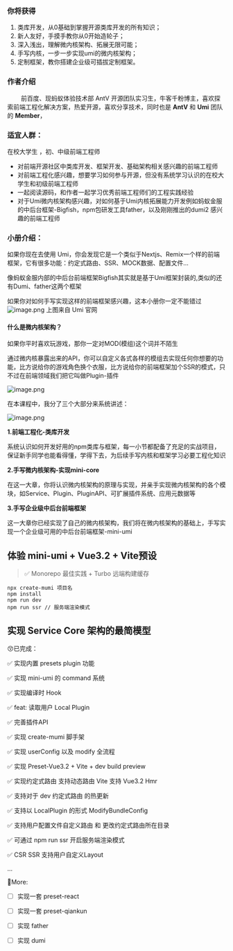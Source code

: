 ### 你将获得

1.  类库开发，从0基础到掌握开源类库开发的所有知识；
1.  新人友好，手摸手教你从0开始造轮子；
1.  深入浅出，理解微内核架构、拓展无限可能；
1.  手写内核，一步一步实现umi的微内核架构；
1.  定制框架，教你搭建企业级可插拔定制框架。

### 作者介绍
&nbsp;&nbsp;&nbsp;&nbsp;&nbsp;&nbsp;&nbsp;&nbsp;前百度、现蚂蚁体验技术部 AntV 开源团队实习生，牛客千粉博主，喜欢探索前端工程化解决方案，热爱开源，喜欢分享技术，同时也是 **AntV** 和 **Umi** 团队的 **Member**，
### 适宜人群：

在校大学生 ，初、中级前端工程师

-   对前端开源社区中类库开发、框架开发、基础架构相关感兴趣的前端工程师
-   对前端工程化感兴趣，想要学习如何参与开源，但没有系统学习认识的在校大学生和初级前端工程师
-   一起阅读源码，和作者一起学习优秀前端工程师们的工程实践经验
-   对于Umi微内核架构感兴趣，对如何基于Umi内核拓展能力开发例如蚂蚁金服的中后台框架-Bigfish，npm包研发工具father，以及刚刚推出的dumi2 感兴趣的前端工程师

### 小册介绍：

如果你现在去使用 Umi，你会发现它是一个类似于Nextjs、Remix一个样的前端框架，它有很多功能：约定式路由、SSR、MOCK数据、配置文件...

像蚂蚁金服内部的中后台前端框架Bigfish其实就是基于Umi框架封装的,类似的还有Dumi、father这两个框架

如果你对如何手写实现这样的前端框架感兴趣，这本小册你一定不能错过 
![image.png](https://p6-juejin.byteimg.com/tos-cn-i-k3u1fbpfcp/bf354348729b498a98293151bbbffbb3~tplv-k3u1fbpfcp-watermark.image?)
上图来自 Umi 官网
#### 什么是微内核架构？

如果你平时喜欢玩游戏，那你一定对MOD(模组)这个词并不陌生

通过微内核暴露出来的API，你可以自定义各式各样的模组去实现任何你想要的功能，比方说给你的游戏角色换个衣服，比方说给你的前端框架加个SSR的模式，只不过在前端领域我们把它叫做Plugin-插件

![image.png](https://p1-juejin.byteimg.com/tos-cn-i-k3u1fbpfcp/6e2bed9af5bd41f891dac907b321e647~tplv-k3u1fbpfcp-watermark.image?)

在本课程中，我分了三个大部分来系统讲述：

![image.png](https://p9-juejin.byteimg.com/tos-cn-i-k3u1fbpfcp/69f86c1d874948e68da9d9c4f802539b~tplv-k3u1fbpfcp-watermark.image?)

**1.前端工程化-类库开发**

系统认识如何开发好用的npm类库与框架，每一小节都配备了充足的实战项目，保证新手同学也能看得懂，学得下去，为后续手写内核和框架学习必要工程化知识

**2.手写微内核架构-实现mini-core**

在这一大章，你将认识微内核架构的原理与实现，并亲手实现微内核架构的各个模块，如Service、Plugin、PluginAPI、可扩展插件系统、应用元数据等

**3.手写企业级中后台前端框架**

这一大章你已经实现了自己的微内核架构，我们将在微内核架构的基础上，手写实现一个企业级可用的中后台前端框架-mini-umi

## 体验 mini-umi + Vue3.2 + Vite预设
> ✅ Monorepo 最佳实践 + Turbo 远端构建缓存
```
npx create-mumi 项目名
npm install
npm run dev
npm run ssr // 服务端渲染模式
```
## 实现 Service Core 架构的最简模型
😚已完成：

✅ 实现内置 presets plugin 功能

✅  实现 mini-umi 的 command 系统

✅ 实现编译时 Hook

✅ feat: 读取用户 Local Plugin

✅ 完善插件API

✅ 实现 create-mumi 脚手架

✅ 实现 userConfig 以及 modify 全流程

✅ 实现 Preset-Vue3.2 + Vite + dev build preview

✅ 实现约定式路由 支持动态路由 Vite 支持 Vue3.2 Hmr

✅ 支持对于 dev 约定式路由 的热更新

✅ 支持以 LocalPlugin 的形式 ModifyBundleConfig

✅ 支持用户配置文件自定义路由 和 更改约定式路由所在目录

✅ 可通过 npm run ssr 开启服务端渲染模式

✅ CSR SSR 支持用户自定义Layout

...

🤔More:
- [ ] 实现一套 preset-react
- [ ] 实现一套 preset-qiankun
- [ ] 实现 father
- [ ] 实现 dumi

